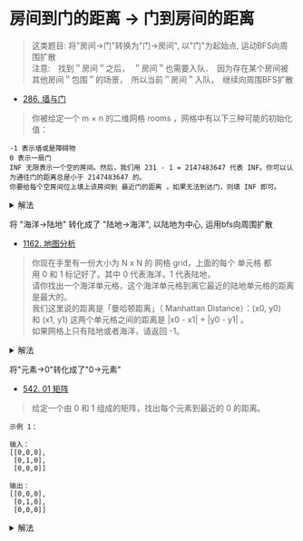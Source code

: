 # 房间到门的距离 -> 门到房间的距离

> 这类题目: 将"房间->门"转换为"门->房间", 以"门"为起始点, 运动BFS向周围扩散        
> 注意:　找到＂房间＂之后，　＂房间＂也需要入队．　因为存在某个房间被其他房间＂包围＂的场景，　所以当前＂房间＂入队，　继续向周围BFS扩散

- [286. 墙与门](https://leetcode-cn.com/problems/walls-and-gates/)
> 你被给定一个 m × n 的二维网格 rooms ，网格中有以下三种可能的初始化值：
> 
```
-1 表示墙或是障碍物
0 表示一扇门
INF 无限表示一个空的房间。然后，我们用 231 - 1 = 2147483647 代表 INF。你可以认为通往门的距离总是小于 2147483647 的。
你要给每个空房间位上填上该房间到 最近门的距离 ，如果无法到达门，则填 INF 即可。
```


<details>
    <summary>解法</summary>
    
```python
class Solution:
    def wallsAndGates(self, rooms: List[List[int]]) -> None:
        """
        Do not return anything, modify rooms in-place instead.
        """
        if not rooms or not rooms[0]: return rooms
        INF = 2147483647
        queue = collections.deque()
        rows, cols = len(rooms), len(rooms[0])
        for r, row in enumerate(rooms):
            for c, val in enumerate(row):
                # 把所有的门入列
                if val == 0: queue.append((r, c))
        
        def neibours(r, c):
            for nr, nc in ((r, c + 1), (r , c - 1), (r + 1, c), (r - 1, c)):
                if 0 <= nr < rows and 0 <= nc < cols:
                    yield nr, nc
        
        while queue:
            r, c = queue.popleft()
            for nr, nc in neibours(r, c):
                # 从门向周围bfs扩散搜索
                if rooms[nr][nc] == INF:
                    rooms[nr][nc] = rooms[r][c] + 1
                    queue.append((nr, nc))

```
</details>

将 "海洋->陆地" 转化成了 "陆地->海洋", 以陆地为中心, 运用bfs向周围扩散
- [1162. 地图分析](https://leetcode-cn.com/problems/as-far-from-land-as-possible/)
> 你现在手里有一份大小为 N x N 的 网格 grid，上面的每个 单元格 都用 0 和 1 标记好了。其中 0 代表海洋，1 代表陆地，     
请你找出一个海洋单元格，这个海洋单元格到离它最近的陆地单元格的距离是最大的。        
我们这里说的距离是「曼哈顿距离」（ Manhattan Distance）：(x0, y0) 和 (x1, y1) 这两个单元格之间的距离是 |x0 - x1| + |y0 - y1| 。        
如果网格上只有陆地或者海洋，请返回 -1。



<details>
    <summary>解法</summary>
    
```python
class Solution:
    def maxDistance(self, grid: List[List[int]]) -> int:
        if not grid or not grid[0]:
            return -1
        rows, cols = len(grid), len(grid[0])
        d = collections.deque()
        for r in range(rows):
            for c in range(cols):
                if grid[r][c] == 1:
                    d.append((r, c))
        ans = -1
        while d:
            r, c = d.popleft()
            for nr, nc in ((r + 1, c), (r - 1, c), (r, c + 1), (r, c - 1)):
                if 0 <= nr < rows and 0 <= nc < cols and grid[nr][nc] == 0:
                    grid[nr][nc] = grid[r][c] + 1
                    ans = max(ans, grid[nr][nc])
                    d.append((nr, nc))
        return ans - 1 if ans > 0 else -1
```
</details>


将"元素->0"转化成了"0->元素"
- [542. 01 矩阵](https://leetcode-cn.com/problems/01-matrix/)
> 给定一个由 0 和 1 组成的矩阵，找出每个元素到最近的 0 的距离。
```shell
示例 1：

输入：
[[0,0,0],
 [0,1,0],
 [0,0,0]]

输出：
[[0,0,0],
 [0,1,0],
 [0,0,0]]
```


<details>
    <summary>解法</summary>
    
```python
class Solution:
    def updateMatrix(self, matrix: List[List[int]]) -> List[List[int]]:
        rows, cols = len(matrix), len(matrix[0])
        d = collections.deque()
        for r in range(rows):
            for c in range(cols):
                # 首先将所有的 0 都入队，并且将 1 的位置设置成 -1，表示该位置是 未被访问过的 1
                if matrix[r][c] == 0:
                    d.append((r, c))
                else:
                    matrix[r][c] = -1
        
        while d:
            r, c = d.popleft()
            for nr, nc in ((r + 1, c), (r - 1, c), (r, c + 1), (r, c - 1)):
                # 如果四邻域的点是 -1，表示这个点是未被访问过的 1
                # 所以这个点到 0 的距离就可以更新成 matrix[x][y] + 1。
                if 0 <= nr < rows and 0 <= nc < cols and matrix[nr][nc] == -1:
                    matrix[nr][nc] = matrix[r][c] + 1
                    d.append((nr, nc))
        return matrix
```
</details>

